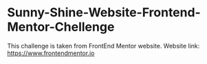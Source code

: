 # Sunny-Shine-Website-Frontend-Mentor-Chellenge
This challenge is taken from FrontEnd Mentor website. Website link: https://www.frontendmentor.io
